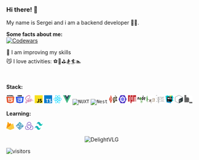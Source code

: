 ### Hi there! 👋 
My name is Sergei and i am a backend developer 🔰💎.

**Some facts about me:**</br>
    <a href="https://www.codewars.com/users/DelightVLG" target="_blank">
      <img src="https://www.codewars.com/users/DelightVLG/badges/micro" alt="Codewars"/>
    </a></br>
    
   🚀 I am improving my skills<br/>
   😼 I love activities: ⚽️🎾⛳️🏂🏄🏊
   
<br/>

**Stack:**

<code><img height="21" width="21" src="./icons/html-5.svg" alt="HTML5"></code>
<code><img height="21" width="21" src="./icons/css-3.svg" alt="CSS3"></code>
<code><img height="21" width="21" src="./icons/sass.svg" alt="SASS"></code>
<code><img height="21" width="21" src="./icons/javascript.svg" alt="JS"></code>
<code><img height="21" width="21" src="./icons/typescript-icon.svg" alt="TS"></code>
<code><img height="21" width="21" src="./icons/react.svg" alt="React"></code>
<code><img height="21" width="21" src="./icons/vue.svg" alt="VUE"></code>
<code><img height="21" width="21" src="./icons/nuxt.svg" alt="NUXT"></code>
<code><img height="21" width="21" src="./icons/nest.svg" alt="Nest"></code>
<code><img height="21" width="21" src="./icons/git.svg" alt="Git"></code>
<code><img height="21" width="21" src="./icons/eslint.svg" alt="ESlint"></code>
<code><img height="21" width="21" src="./icons/npm.svg" alt="NPM"></code>
<code><img height="21" width="21" src="./icons/nodejs.svg" alt="node"></code>
<code><img height="21" width="21" src="./icons/mongodb.svg" alt="mongoDB"></code>
<code><img height="21" width="21" src="./icons/express.svg" alt="express"></code>
<code><img height="21" width="21" src="./icons/webstorm.svg" alt="WS"></code>
<code><img height="21" width="21" src="./icons/bash-icon.svg" alt="Bash"></code>
<code><img height="21" width="21" src="./icons/bem.svg" alt="BEM"></code>


**Learning:**

<code><img height="21" width="21" src="./icons/firebase.svg" alt="FireBase"></code>
<code><img height="21" width="21" src="./icons/netlify.svg" alt="Netlify"></code>
<code><img height="21" width="21" src="./icons/redux.svg" alt="Redux"></code>
<code><img height="21" width="21" src="./icons/tailwindcss-icon.svg" alt="tailwindcss"></code>

<p align="center">
  <img src="https://github-readme-stats.vercel.app/api/top-langs?username=DelightVLG&show_icons=true&locale=en&layout=compact&count_private=true&theme=gruvbox&hide=python&langs_count=8" alt="DelightVLG" />
</p>


<p><img src="https://visitor-badge.glitch.me/badge?page_id=DelightVLG.DelightVLG" alt="visitors"></p>

